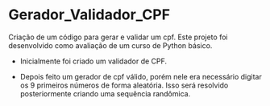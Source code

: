 # Gerador_Validador_CPF
Criação de um código para gerar e validar um cpf. Este projeto foi desenvolvido como avaliação de um curso de Python básico. 

- Inicialmente foi criado um validador de CPF. 

- Depois feito um gerador de cpf válido, porém nele era necessário digitar os 9 primeiros números de forma aleatória. Isso será resolvido posteriormente criando uma sequência randômica. 
